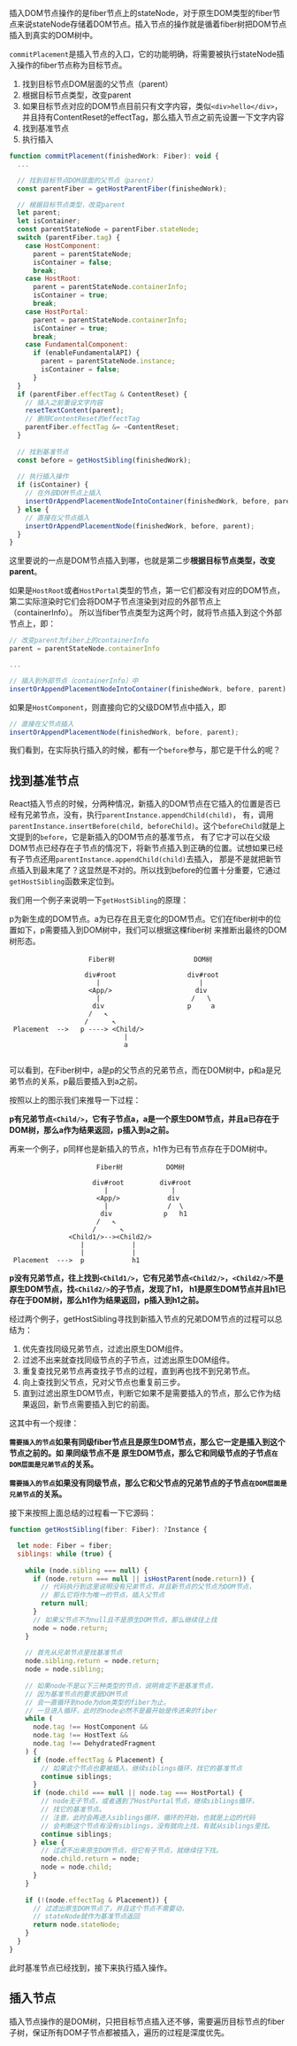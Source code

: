 
插入DOM节点操作的是fiber节点上的stateNode，对于原生DOM类型的fiber节点来说stateNode存储着DOM节点。插入节点的操作就是循着fiber树把DOM节点插入到真实的DOM树中。

`commitPlacement`是插入节点的入口，它的功能明确，将需要被执行stateNode插入操作的fiber节点称为目标节点。
1. 找到目标节点DOM层面的父节点（parent）
2. 根据目标节点类型，改变parent
3. 如果目标节点对应的DOM节点目前只有文字内容，类似`<div>hello</div>`，并且持有ContentReset的effectTag，那么插入节点之前先设置一下文字内容
4. 找到基准节点
5. 执行插入

```javascript
function commitPlacement(finishedWork: Fiber): void {
  ...

  // 找到目标节点DOM层面的父节点（parent）
  const parentFiber = getHostParentFiber(finishedWork);

  // 根据目标节点类型，改变parent
  let parent;
  let isContainer;
  const parentStateNode = parentFiber.stateNode;
  switch (parentFiber.tag) {
    case HostComponent:
      parent = parentStateNode;
      isContainer = false;
      break;
    case HostRoot:
      parent = parentStateNode.containerInfo;
      isContainer = true;
      break;
    case HostPortal:
      parent = parentStateNode.containerInfo;
      isContainer = true;
      break;
    case FundamentalComponent:
      if (enableFundamentalAPI) {
        parent = parentStateNode.instance;
        isContainer = false;
      }
  }
  if (parentFiber.effectTag & ContentReset) {
    // 插入之前重设文字内容
    resetTextContent(parent);
    // 删除ContentReset的effectTag
    parentFiber.effectTag &= ~ContentReset;
  }
  
  // 找到基准节点
  const before = getHostSibling(finishedWork);
  
  // 执行插入操作 
  if (isContainer) {
    // 在外部DOM节点上插入
    insertOrAppendPlacementNodeIntoContainer(finishedWork, before, parent);
  } else {
    // 直接在父节点插入
    insertOrAppendPlacementNode(finishedWork, before, parent);
  }
}

```

这里要说的一点是DOM节点插入到哪，也就是第二步**根据目标节点类型，改变parent**。

如果是`HostRoot`或者`HostPortal`类型的节点，第一它们都没有对应的DOM节点，第二实际渲染时它们会将DOM子节点渲染到对应的外部节点上（containerInfo）。
所以当fiber节点类型为这两个时，就将节点插入到这个外部节点上，即：
```javascript
// 改变parent为fiber上的containerInfo
parent = parentStateNode.containerInfo

...

// 插入到外部节点（containerInfo）中
insertOrAppendPlacementNodeIntoContainer(finishedWork, before, parent)
```

如果是`HostComponent`，则直接向它的父级DOM节点中插入，即
```javascript
// 直接在父节点插入
insertOrAppendPlacementNode(finishedWork, before, parent);
```

我们看到，在实际执行插入的时候，都有一个`before`参与，那它是干什么的呢？

## 找到基准节点
React插入节点的时候，分两种情况，新插入的DOM节点在它插入的位置是否已经有兄弟节点，没有，执行`parentInstance.appendChild(child)`，
有，调用`parentInstance.insertBefore(child, beforeChild)`。这个`beforeChild`就是上文提到的`before`，它是新插入的DOM节点的基准节点，
有了它才可以在父级DOM节点已经存在子节点的情况下，将新节点插入到正确的位置。试想如果已经有子节点还用`parentInstance.appendChild(child)`去插入，
那是不是就把新节点插入到最末尾了？这显然是不对的。所以找到before的位置十分重要，它通过`getHostSibling`函数来定位到。

我们用一个例子来说明一下`getHostSibling`的原理：

p为新生成的DOM节点。a为已存在且无变化的DOM节点。它们在fiber树中的位置如下，p需要插入到DOM树中，我们可以根据这棵fiber树
来推断出最终的DOM树形态。
```
                    Fiber树                    DOM树

                   div#root                  div#root
                      |                         |
                    <App/>                     div
                      |                       /   \
                     div                     p     a
                    /   ↖
                   /      ↖
 Placement  -->   p ----> <Child/>
                             |
                             a
  
```
可以看到，在Fiber树中，a是p的父节点的兄弟节点，而在DOM树中，p和a是兄弟节点的关系，p最后要插入到a之前。

按照以上的图示我们来推导一下过程：

**p有兄弟节点`<Child/>`，它有子节点a，a是一个原生DOM节点，并且a已存在于DOM树，那么a作为结果返回，p插入到a之前。**

再来一个例子，p同样也是新插入的节点，h1作为已有节点存在于DOM树中。

```
                      Fiber树           DOM树

                     div#root         div#root
                        |                |
                      <App/>            div
                        |               /  \
                       div             p   h1
                      /   ↖
                     /      ↖
               <Child1/>--><Child2/>
                  |            |
                  |            |
 Placement  --->  p            h1
```
**p没有兄弟节点，往上找到`<Child1/>`，它有兄弟节点`<Child2/>`，`<Child2/>`不是原生DOM节点，找`<Child2/>`的子节点，发现了h1，
h1是原生DOM节点并且h1已存在于DOM树，那么h1作为结果返回，p插入到h1之前。**

经过两个例子，getHostSibling寻找到新插入节点的兄弟DOM节点的过程可以总结为：
1. 优先查找同级兄弟节点，过滤出原生DOM组件。
2. 过滤不出来就查找同级节点的子节点，过滤出原生DOM组件。
3. 重复查找兄弟节点再查找子节点的过程，直到再也找不到兄弟节点。
4. 向上查找到父节点，兄对父节点也重复前三步。
5. 直到过滤出原生DOM节点，判断它如果不是需要插入的节点，那么它作为结果返回，新节点需要插入到它的前面。

这其中有一个规律：

**`需要插入的节点`如果有同级fiber节点且是原生DOM节点，那么它一定是插入到这个节点之前的。如 果同级节点不是
原生DOM节点，那么它和同级节点的子节点`在DOM层面是兄弟节点`的关系。**

**`需要插入的节点`如果没有同级节点，那么它和父节点的兄弟节点的子节点`在DOM层面是兄弟节点`的关系。**


接下来按照上面总结的过程看一下它源码：
```javascript
function getHostSibling(fiber: Fiber): ?Instance {

  let node: Fiber = fiber;
  siblings: while (true) {
    
    while (node.sibling === null) {
      if (node.return === null || isHostParent(node.return)) {
        // 代码执行到这里说明没有兄弟节点，并且新节点的父节点为DOM节点，
        // 那么它将作为唯一的节点，插入父节点
        return null;
      }
      // 如果父节点不为null且不是原生DOM节点，那么继续往上找
      node = node.return;
    }
    
    // 首先从兄弟节点里找基准节点
    node.sibling.return = node.return;
    node = node.sibling;
    
    // 如果node不是以下三种类型的节点，说明肯定不是基准节点，
    // 因为基准节点的要求是DOM节点
    // 会一直循环到node为dom类型的fiber为止。
    // 一旦进入循环，此时的node必然不是最开始是传进来的fiber
    while (
      node.tag !== HostComponent &&
      node.tag !== HostText &&
      node.tag !== DehydratedFragment
    ) {
      if (node.effectTag & Placement) {
        // 如果这个节点也要被插入，继续siblings循环，找它的基准节点
        continue siblings;
      }
      if (node.child === null || node.tag === HostPortal) {
        // node无子节点，或者遇到了HostPortal节点，继续siblings循环，
        // 找它的基准节点。
        // 注意，此时会再进入siblings循环，循环的开始，也就是上边的代码
        // 会判断这个节点有没有siblings，没有就向上找，有就从siblings里找。
        continue siblings;
      } else {
        // 过滤不出来原生DOM节点，但它有子节点，就继续往下找。
        node.child.return = node;
        node = node.child;
      }
    }
    
    if (!(node.effectTag & Placement)) {
      // 过滤出原生DOM节点了，并且这个节点不需要动，
      // stateNode就作为基准节点返回
      return node.stateNode;
    }
  }
}


```

此时基准节点已经找到，接下来执行插入操作。

## 插入节点
插入节点操作的是DOM树，只把目标节点插入还不够，需要遍历目标节点的fiber子树，保证所有DOM子节点都被插入，遍历的过程是深度优先。





